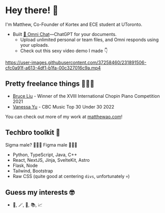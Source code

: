 # Hey there! 👋
I'm Matthew, Co-Founder of Kortex and ECE student at UToronto.

- Built [💬 Omni Chat](https://omnilabs.ai/chat)—ChatGPT for your documents.
  - Upload unlimited personal or team files, and Omni responds using your uploads.
  - Check out this sexy video demo I made 👇


https://user-images.githubusercontent.com/37258460/231891506-cfc0a91f-a613-4df1-b1fa-00c327016c9a.mp4

## Pretty freelance things 🧑🏻‍💻

- [Bruce Liu](https://bruceliu.matthewao.com) - Winner of the XVIII International
Chopin Piano Competition 2021 
- [Vanessa Yu](https://vanessayu.com) - CBC Music Top 30 Under 30 2022

You can check out more of my work at [matthewao.com](https://matthewao.com)!

## Techbro toolkit 💼

Sigma male? 🙅🏻‍♂️ Figma male 🙋🏻‍♂️ 

- Python, TypeScript, Java, C++
- React, NextJS, Jinja, SvelteKit, Astro
- Flask, Node
- Tailwind, Bootstrap
- Raw CSS (quite good at centering `divs`, unfortunately 💀)

## Guess my interests 🤓

- 🎹, 🪄, 🤸, 📚, 📈 
